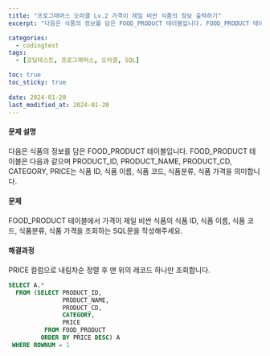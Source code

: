 ```yaml
---
title: "프로그래머스 오라클 Lv.2 가격이 제일 비싼 식품의 정보 출력하기"
excerpt: "다음은 식품의 정보를 담은 FOOD_PRODUCT 테이블입니다. FOOD_PRODUCT 테이블은 다음과 같으며 PRODUCT_ID, PRODUCT_NAME, PRODUCT_CD, CATEGORY, PRICE는 식품 ID, 식품 이름, 식품 코드, 식품분류, 식품 가격을 의미합니다."

categories:
  - codingtest
tags:
  - [코딩테스트, 프로그래머스, 오라클, SQL]

toc: true
toc_sticky: true
 
date: 2024-01-20
last_modified_at: 2024-01-20
---
```


#### 문제 설명
다음은 식품의 정보를 담은 FOOD_PRODUCT 테이블입니다. FOOD_PRODUCT 테이블은 다음과 같으며 PRODUCT_ID, PRODUCT_NAME, PRODUCT_CD, CATEGORY, PRICE는 식품 ID, 식품 이름, 식품 코드, 식품분류, 식품 가격을 의미합니다.

#### 문제
FOOD_PRODUCT 테이블에서 가격이 제일 비싼 식품의 식품 ID, 식품 이름, 식품 코드, 식품분류, 식품 가격을 조회하는 SQL문을 작성해주세요.

#### 해결과정
PRICE 컬럼으로 내림차순 정렬 후 맨 위의 레코드 하나만 조회합니다.

```sql
SELECT A.*
  FROM (SELECT PRODUCT_ID,
               PRODUCT_NAME,
               PRODUCT_CD,
               CATEGORY,
               PRICE
          FROM FOOD_PRODUCT
         ORDER BY PRICE DESC) A
 WHERE ROWNUM = 1
```